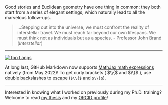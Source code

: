 Good stories and Euclidean geometry have one thing in common: they both start from a series of elegant settings, which naturally lead to all the marvelous follow-ups.

> ...Stepping out into the universe, we must confront the reality of interstellar travel. We must reach far beyond our own lifespans. We must think not as individuals but as a species. - Professor John Brand (*Interstellar*)
___________________________________
[![Top Langs](https://github-readme-stats.vercel.app/api/top-langs/?username=CreLox&langs_count=10&hide=TeX&layout=compact)](https://github.com/anuraghazra/github-readme-stats#top-languages-card)

At long last, GitHub Markdown now supports [MathJax math expressions](https://docs.github.com/en/get-started/writing-on-github/working-with-advanced-formatting/writing-mathematical-expressions) natively (from May 2022)! To get curly brackets ( $\\{$ and $\\}$ ), use double backslashes to escape (`$\\{$` and `$\\}$`).

___________________________________
Interested in knowing what I worked on previously during my Ph.D. training? Welcome to read [my thesis](https://deepblue.lib.umich.edu/handle/2027.42/174669) and my [ORCID profile](https://orcid.org/0000-0002-5075-5722)!

<!--
**CreLox/CreLox** is a ✨ _special_ ✨ repository because its `README.md` (this file) appears on your GitHub profile.

Here are some ideas to get you started:

- 🔭 I’m currently working on ...
- 🌱 I’m currently learning ...
- 👯 I’m looking to collaborate on ...
- 🤔 I’m looking for help with ...
- 💬 Ask me about ...
- 📫 How to reach me: ...
- 😄 Pronouns: ...
- ⚡ Fun fact: ...
-->
